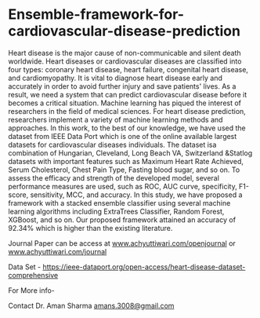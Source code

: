 # Ensemble-framework-for-cardiovascular-disease-prediction
Heart disease is the major cause of non-communicable and silent death worldwide. Heart diseases or cardiovascular diseases are classified into four types: coronary heart disease, heart failure, congenital heart disease, and cardiomyopathy. It is vital to diagnose heart disease early and accurately in order to avoid further injury and save patients' lives. As a result, we need a system that can predict cardiovascular disease before it becomes a critical situation. Machine learning has piqued the interest of researchers in the field of medical sciences. For heart disease prediction, researchers implement a variety of machine learning methods and approaches. In this work, to the best of our knowledge, we have used the dataset from IEEE Data Port which is one of the online available largest datasets for cardiovascular diseases individuals. The dataset isa combination of Hungarian, Cleveland, Long Beach VA, Switzerland &amp;Statlog datasets with important features such as Maximum Heart Rate Achieved, Serum Cholesterol, Chest Pain Type, Fasting blood sugar, and so on. To assess the efficacy and strength of the developed model, several performance measures are used, such as ROC, AUC curve, specificity, F1-score, sensitivity, MCC, and accuracy. In this study, we have proposed a framework with a stacked ensemble classifier using several machine learning algorithms including ExtraTrees Classifier, Random Forest, XGBoost, and so on. Our proposed framework attained an accuracy of 92.34% which is higher than the existing literature.


Journal Paper can be access at www.achyuttiwari.com/openjournal or www.achyuttiwari.com/journal


Data Set - https://ieee-dataport.org/open-access/heart-disease-dataset-comprehensive



For More info- 

Contact
Dr. Aman Sharma
amans.3008@gmail.com 
